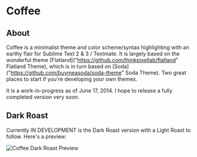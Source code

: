 # Coffee

## About

Coffee is a minimalist theme and color scheme/syntax highlighting with an earthy flair for Sublime Text 2 & 3 /  Textmate. It is largely based on the wonderful theme [Flatland]("https://github.com/thinkpixellab/flatland" Flatland Theme), which is in turn based on [Soda]("https://github.com/buymeasoda/soda-theme" Soda Theme). Two great places to start if you're developing your own themes.

It is a work-in-progress as of June 17, 2014. I hope to release a fully completed version very soon.

## Dark Roast

Currently IN DEVELOPMENT is the Dark Roast version with a Light Roast to follow. Here's a preview:

![Coffee Dark Roast Preview](https://raw.github.com/Toddses/coffee/master/screenshot.png)